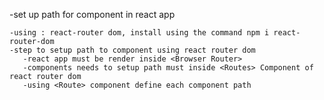 -set up path for component in react app
    
    -using : react-router dom, install using the command npm i react-router-dom
    -step to setup path to component using react router dom
       -react app must be render inside <Browser Router>
       -components needs to setup path must inside <Routes> Component of react router dom
       -using <Route> component define each component path

